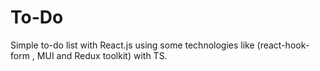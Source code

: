 # To-Do
Simple to-do list with React.js using some technologies like (react-hook-form , MUI and Redux toolkit) with TS.
